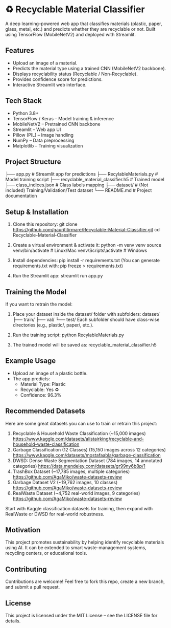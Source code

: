 # ♻️ Recyclable Material Classifier
A deep learning–powered web app that classifies materials (plastic, paper, glass, metal, etc.) and predicts whether they are recyclable or not. Built using TensorFlow (MobileNetV2) and deployed with Streamlit.

## Features
- Upload an image of a material.
- Predicts the material type using a trained CNN (MobileNetV2 backbone).
- Displays recyclability status (Recyclable / Non-Recyclable).
- Provides confidence score for predictions.
- Interactive Streamlit web interface.

## Tech Stack
- Python 3.8+
- TensorFlow / Keras – Model training & inference
- MobileNetV2 – Pretrained CNN backbone
- Streamlit – Web app UI
- Pillow (PIL) – Image handling
- NumPy – Data preprocessing
- Matplotlib – Training visualization

## Project Structure
├── app.py                        # Streamlit app for predictions
├── RecylableMaterials.py         # Model training script
├── recyclable_material_classifier.h5   # Trained model
├── class_indices.json            # Class labels mapping
├── dataset/                      # (Not included) Training/Validation/Test dataset
└── README.md                     # Project documentation

## Setup & Installation
1. Clone this repository:
   git clone https://github.com/gaurititirmare/Recyclable-Material-Classifier.git
   cd Recyclable-Material-Classifier

2. Create a virtual environment & activate it:
   python -m venv venv
   source venv/bin/activate   # Linux/Mac
   venv\Scripts\activate      # Windows

3. Install dependencies:
   pip install -r requirements.txt
   (You can generate requirements.txt with: pip freeze > requirements.txt)

4. Run the Streamlit app:
   streamlit run app.py

## Training the Model
If you want to retrain the model:
1. Place your dataset inside the dataset/ folder with subfolders:
   dataset/
   ├── train/
   ├── val/
   └── test/
   Each subfolder should have class-wise directories (e.g., plastic/, paper/, etc.).

2. Run the training script:
   python RecylableMaterials.py

3. The trained model will be saved as:
   recyclable_material_classifier.h5

## Example Usage
- Upload an image of a plastic bottle.
- The app predicts:
  - Material Type: Plastic
  - Recyclable: Yes ♻️
  - Confidence: 96.3%

## Recommended Datasets
Here are some great datasets you can use to train or retrain this project:
1. Recyclable & Household Waste Classification (~15,000 images)
   https://www.kaggle.com/datasets/alistairking/recyclable-and-household-waste-classification
2. Garbage Classification (12 Classes) (15,150 images across 12 categories)
   https://www.kaggle.com/datasets/mostafaabla/garbage-classification
3. DWSD: Dense Waste Segmentation Dataset (784 images, 14 annotated categories)
   https://data.mendeley.com/datasets/gr99ny6b8p/1
4. TrashBox Dataset (~17,785 images, multiple categories)
   https://github.com/AgaMiko/waste-datasets-review
5. Garbage Dataset V2 (~19,762 images, 10 classes)
   https://github.com/AgaMiko/waste-datasets-review
6. RealWaste Dataset (~4,752 real-world images, 9 categories)
   https://github.com/AgaMiko/waste-datasets-review

Start with Kaggle classification datasets for training, then expand with RealWaste or DWSD for real-world robustness.

## Motivation
This project promotes sustainability by helping identify recyclable materials using AI. It can be extended to smart waste-management systems, recycling centers, or educational tools.

## Contributing
Contributions are welcome! Feel free to fork this repo, create a new branch, and submit a pull request.

## License
This project is licensed under the MIT License – see the LICENSE file for details.
